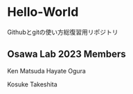 # Hello-World
Githubとgitの使い方総復習用リポジトリ

## Osawa Lab 2023 Members
Ken Matsuda
Hayate Ogura




Kosuke Takeshita
